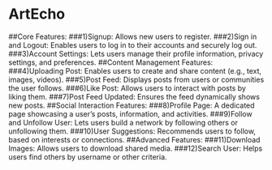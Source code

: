 # ArtEcho
##Core Features:
###1)Signup: Allows new users to register.
###2)Sign in and Logout: Enables users to log in to their accounts and securely log out.
###3)Account Settings: Lets users manage their profile information, privacy settings, and preferences.
##Content Management Features:
###4)Uploading Post: Enables users to create and share content (e.g., text, images, videos).
###5)Post Feed: Displays posts from users or communities the user follows.
###6)Like Post: Allows users to interact with posts by liking them.
###7)Post Feed Updated: Ensures the feed dynamically shows new posts.
##Social Interaction Features:
###8)Profile Page: A dedicated page showcasing a user’s posts, information, and activities.
###9)Follow and Unfollow User: Lets users build a network by following others or unfollowing them.
###10)User Suggestions: Recommends users to follow, based on interests or connections.
##Advanced Features:
###11)Download Images: Allows users to download shared media.
###12)Search User: Helps users find others by username or other criteria.
